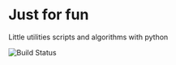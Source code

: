 # Just for fun

Little utilities scripts and algorithms with python

![Build Status](https://travis-ci.org/bonclay7/utilities.svg?branch=master)
